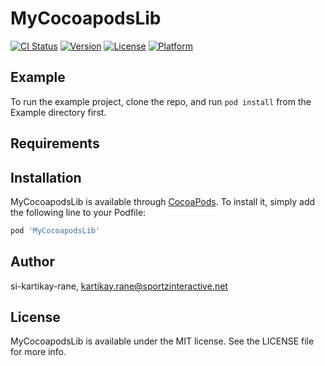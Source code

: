 # MyCocoapodsLib

[![CI Status](https://img.shields.io/travis/si-kartikay-rane/MyCocoapodsLib.svg?style=flat)](https://travis-ci.org/si-kartikay-rane/MyCocoapodsLib)
[![Version](https://img.shields.io/cocoapods/v/MyCocoapodsLib.svg?style=flat)](https://cocoapods.org/pods/MyCocoapodsLib)
[![License](https://img.shields.io/cocoapods/l/MyCocoapodsLib.svg?style=flat)](https://cocoapods.org/pods/MyCocoapodsLib)
[![Platform](https://img.shields.io/cocoapods/p/MyCocoapodsLib.svg?style=flat)](https://cocoapods.org/pods/MyCocoapodsLib)

## Example

To run the example project, clone the repo, and run `pod install` from the Example directory first.

## Requirements

## Installation

MyCocoapodsLib is available through [CocoaPods](https://cocoapods.org). To install
it, simply add the following line to your Podfile:

```ruby
pod 'MyCocoapodsLib'
```

## Author

si-kartikay-rane, kartikay.rane@sportzinteractive.net

## License

MyCocoapodsLib is available under the MIT license. See the LICENSE file for more info.
